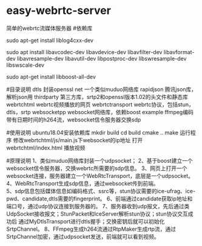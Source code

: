 # easy-webrtc-server
 简单的webrtc流媒体服务器
#依赖库

 sudo apt-get install liblog4cxx-dev

sudo apt install libavcodec-dev libavdevice-dev libavfilter-dev libavformat-dev libavresample-dev libavutil-dev libpostproc-dev libswresample-dev libswscale-dev

sudo apt-get install libboost-all-dev

#目录说明
dtls 封装openssl
net  一个类似muduo网络库
rapidjson 腾讯json库，解析json用
thirdparty 第三方库，srtp2和openssl版本1.02的头文件和静态库
webrtchtml webrtc视频播放的网页
webrtctransport webrtc协议，包括stun，dtls，srtp
websocketpp websocket网络库，依赖boost
example ffmpeg编码带有日期时间的h264流，websocket信令服务器交换sdp

#使用说明
ubuntu18.04安装依赖库
mkdir build
cd build 
cmake ..
make
运行程序 
修改webrtchtml/js/main.js下websocket的ip地址 
打开webrtchtml/index.html 播放视频 


#原理说明
1、类似muduo网络库封装一个udpsocket；
2、基于boost建立一个websocket信令服务器，交换webrtc所需要的sdp信息。
3、网页上打开一个websocket连接，服务器建立一个WebRtcTransport，底层是一个udpsocket。
4、WebRtcTransport生成sdp信息，通过websocket传到前端。  
5、sdp信息包括媒体信息如编码格式、ssrc等，stun协议需要的ice-ufrag、ice-pwd、candidate,dtls需要的fingerprint。
6、前端通过candidate获取ip地址和端口号，通过udp协议连接到服务器的。
7、服务器收到udp报文，先后通过类UdpSocket接收报文；StunPacket和IceServer解析stun协议；stun协议交互成功后
通过MyDtlsTransport进行dtls握手；交换密钥后就可以初始化SrtpChannel。
8、FFmpeg生成h264流通过RtpMaker生成rtp流，通过SrtpChannel加密，通过udpsocket发送，前端就可以看到视频。